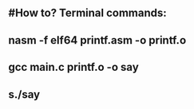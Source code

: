 #How to? Terminal commands:
---
nasm -f elf64 printf.asm -o printf.o
---
gcc main.c printf.o -o say
---
s./say
---
